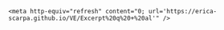     <meta http-equiv="refresh" content="0; url='https://erica-scarpa.github.io/VE/Excerpt%20q%20+%20al'" />